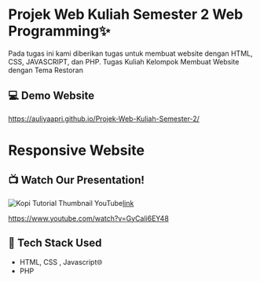# Projek Web Kuliah Semester 2 Web Programming✨
Pada tugas ini kami diberikan tugas untuk membuat website dengan HTML, CSS, JAVASCRIPT, dan PHP. 
Tugas Kuliah Kelompok Membuat Website dengan Tema Restoran

## 💻 Demo Website
https://auliyaapri.github.io/Projek-Web-Kuliah-Semester-2/

# Responsive Website


## 📺 Watch Our Presentation!
![Kopi Tutorial Thumbnail YouTube](https://github.com/auliyaapri/Projek-Web-Kuliah-Semester-2/assets/45688720/e716f300-255f-4ad2-81d9-dee6a6b4c208)[link](https://pub.dev/packages/flutter_svg)

https://www.youtube.com/watch?v=GyCali6EY48

## 🚀 Tech Stack Used
- HTML, CSS , Javascript🌐
- PHP
